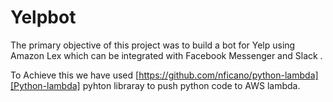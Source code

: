 # Yelpbot

The primary objective of this project was to build a bot for Yelp using Amazon Lex which can be integrated with Facebook Messenger and Slack .

To Achieve this we have used  [https://github.com/nficano/python-lambda][Python-lambda] pyhton libraray to push python code to AWS lambda.
